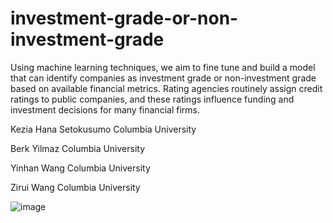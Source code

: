 # investment-grade-or-non-investment-grade
Using machine learning techniques, we aim to fine tune and build a model that can identify companies as investment grade or non-investment grade based on available financial metrics. Rating agencies routinely assign credit ratings to public companies, and these ratings influence funding and investment decisions for many financial firms.


Kezia Hana Setokusumo
Columbia University

Berk Yilmaz
Columbia University

Yinhan Wang
Columbia University

Zirui Wang
Columbia University


![image](https://github.com/user-attachments/assets/c9dc0bd8-e076-4698-83b1-a6e0f1cd7a34)
